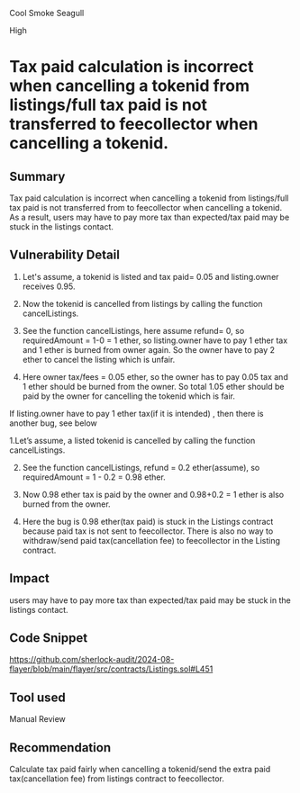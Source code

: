 Cool Smoke Seagull

High

# Tax paid calculation is incorrect when cancelling a tokenid from listings/full tax paid is not transferred  to feecollector when cancelling a tokenid.

## Summary
Tax paid calculation is incorrect when cancelling a tokenid from listings/full tax paid is not transferred from to feecollector when cancelling a tokenid. As a result, users may have to pay more tax than expected/tax paid may be stuck in the listings contact.

## Vulnerability Detail
1. Let's assume, a tokenid is listed and tax paid= 0.05 and listing.owner receives 0.95.

2.  Now the tokenid is cancelled from listings by calling the function cancelListings.
 
3.  See the function cancelListings, here assume refund= 0, so requiredAmount = 1-0 = 1 ether, so listing.owner have to pay 1 ether tax and 1 ether is burned from owner again. So the owner have to pay 2 ether to cancel the listing which is unfair.

4. Here owner tax/fees = 0.05 ether, so the owner has to pay 0.05 tax and 1 ether should be burned from the owner. So total 1.05 ether should be paid by the owner for cancelling the tokenid which is fair.

If listing.owner have to pay 1 ether tax(if it is intended) , then there is another bug, see below 


1.Let’s assume, a listed tokenid is cancelled by calling the  function cancelListings.

2. See the  function cancelListings, refund = 0.2 ether(assume), so requiredAmount = 1 - 0.2 = 0.98 ether.

3. Now 0.98 ether tax is paid by the owner and 0.98+0.2 = 1 ether is also burned from the owner.

4. Here the bug is 0.98 ether(tax paid) is stuck in the Listings contract because paid tax is not sent to feecollector. There is also no way to withdraw/send paid tax(cancellation fee) to feecollector in the Listing contract.



## Impact
users may have to pay more tax than expected/tax paid may be stuck in the listings contact.

## Code Snippet
https://github.com/sherlock-audit/2024-08-flayer/blob/main/flayer/src/contracts/Listings.sol#L451
## Tool used

Manual Review

## Recommendation

Calculate tax paid fairly when cancelling a tokenid/send the extra paid tax(cancellation fee) from listings contract to feecollector.

